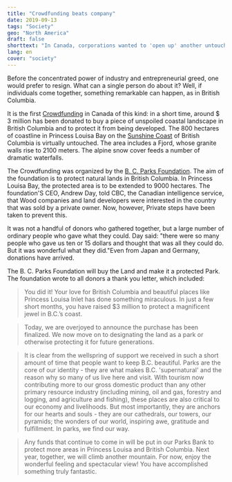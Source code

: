 ```yaml
---
title: "Crowdfunding beats company"
date: 2019-09-13
tags: "Society"
geo: "North America"
draft: false
shorttext: "In Canada, corporations wanted to 'open up' another untouched landscape. A collection of money has successfully prevented this."
lang: en
cover: "society"
---
```


Before the concentrated power of industry and entrepreneurial greed, one would prefer to resign. What can a single person do about it? Well, if individuals come together, something remarkable can happen, as in British Columbia.

It is the first [Crowdfunding](https://bcparksfoundation.ca/projects/enhance/princess-louisa-inlet/ "Princess Louisa Inlet") in Canada of this kind: in a short time, around $ 3 million has been donated to buy a piece of unspoiled coastal landscape in British Columbia and to protect it from being developed. The 800 hectares of coastline in Princess Louisa Bay on the [Sunshine Coast](https://sunshinecoastcanada.com/ "Sunshine Coast") of British Columbia is virtually untouched. The area includes a Fjord, whose granite walls rise to 2100 meters. The alpine snow cover feeds a number of dramatic waterfalls.

The Crowdfunding was organized by the [B. C. Parks Foundation](https://bcparksfoundation.ca/ "BC Parks Foundation"). The aim of the foundation is to protect natural lands in British Columbia. In Princess Louisa Bay, the protected area is to be extended to 9000 hectares. The foundation'S CEO, Andrew Day, told CBC, the Canadian intelligence service, that Wood companies and land developers were interested in the country that was sold by a private owner. Now, however, Private steps have been taken to prevent this.

It was not a handful of donors who gathered together, but a large number of ordinary people who gave what they could. Day said: "there were so many people who gave us ten or 15 dollars and thought that was all they could do. But it was wonderful what they did."Even from Japan and Germany, donations have arrived.

The B. C. Parks Foundation will buy the Land and make it a protected Park. The foundation wrote to all donors a thank you letter, which included:
 
> You did it! Your love for British Columbia and beautiful places like Princess Louisa Inlet has done something miraculous. In just a few short months, you have raised $3 million to protect a magnificent jewel in B.C.’s coast.

> Today, we are overjoyed to announce the purchase has been finalized. We now move on to designating the land as a park or otherwise protecting it for future generations.  

> It is clear from the wellspring of support we received in such a short amount of time that people want to keep B.C. beautiful. Parks are the core of our identity -  they are what makes B.C. 'supernatural' and the reason why so many of us live here and visit. With tourism now contributing more to our gross domestic product than any other primary resource industry (including mining, oil and gas, forestry and logging, and agriculture and fishing), these places are also critical to our economy and livelihoods. But most importantly, they are anchors for our hearts and souls -  they are our cathedrals, our towers, our pyramids; the wonders of our world, inspiring awe, gratitude and fulfillment. In parks, we find our way.

> Any funds that continue to come in will be put in our Parks Bank to protect more areas in Princess Louisa and British Columbia. Next year, together, we will climb another mountain. For now, enjoy the wonderful feeling and spectacular view! You have accomplished something truly fantastic.
